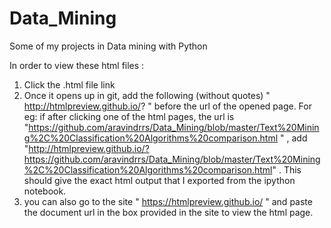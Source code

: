 # Data_Mining
Some of my projects in Data mining with Python

In order to view these html files :
1. Click the .html file link 
2. Once it opens up in git, add the following (without quotes) " http://htmlpreview.github.io/? " before the url of the opened page.
 For eg: if after clicking one of the html pages, the url is "https://github.com/aravindrrs/Data_Mining/blob/master/Text%20Mining%2C%20Classification%20Algorithms%20comparison.html " , add "http://htmlpreview.github.io/?https://github.com/aravindrrs/Data_Mining/blob/master/Text%20Mining%2C%20Classification%20Algorithms%20comparison.html" . This should give the exact html output that I exported from the ipython notebook.
3. you can also go to the site " https://htmlpreview.github.io/ " and paste the document url in the box provided in the site to view the html page.





